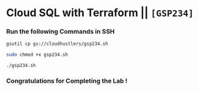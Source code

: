 # Cloud SQL with Terraform || `[GSP234]`

### Run the following Commands in SSH

```bash
gsutil cp gs://cloudhustlers/gsp234.sh

sudo chmod +x gsp234.sh

./gsp234.sh
```

### Congratulations for Completing the Lab !
